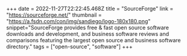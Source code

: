 +++
date = 2022-11-27T22:22:45.468Z
title = "SourceForge"
link = "https://sourceforge.net/"
thumbnail = "https://a.fsdn.com/con/img/sandiego/logo-180x180.png"
snippet="SourceForge provides free & fast open source software downloads and development, and business software reviews and comparisons featuring the largest open source and business software directory."
tags = ["open-source", "software"]
+++
